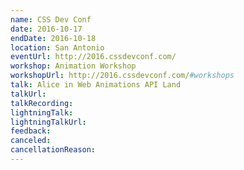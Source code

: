 ```yaml
---
name: CSS Dev Conf
date: 2016-10-17
endDate: 2016-10-18
location: San Antonio
eventUrl: http://2016.cssdevconf.com/
workshop: Animation Workshop
workshopUrl: http://2016.cssdevconf.com/#workshops
talk: Alice in Web Animations API Land
talkUrl:
talkRecording:
lightningTalk:
lightningTalkUrl:
feedback:
canceled:
cancellationReason:
---
```

